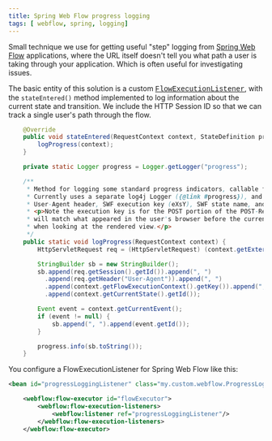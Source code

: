 ```yaml
---
title: Spring Web Flow progress logging
tags: [ webflow, spring, logging]
---
```

Small technique we use for getting useful "step" logging from [Spring Web Flow](https://projects.spring.io/spring-webflow/) applications, where the URL itself doesn't tell you what path a user is taking through your application. Which is often useful for investigating issues.

The basic entity of this solution is a custom <span style="font-family:courier new,courier,monospace;">[FlowExecutionListener](https://docs.spring.io/spring-webflow/docs/current/api/org/springframework/webflow/execution/FlowExecutionListener.html)</span>, with the `stateEntered()` method implemented to log information about the current state and transition. We include the HTTP Session ID so that we can track a single user's path through the flow.
```java
    @Override  
    public void stateEntered(RequestContext context, StateDefinition previousState, StateDefinition newState)  {  
        logProgress(context);  
    }

    private static Logger progress = Logger.getLogger("progress");

    /**  
     * Method for logging some standard progress indicators, callable from any SWF state.  
     * Currently uses a separate log4j Logger ({@link #progress}), and logs timestamp, Session ID,  
     * User-Agent header, SWF execution key (eXsY), SWF state name, and SWF event name.  
     * <p>Note the execution key is for the POST portion of the POST-Redirect-GET flow. Thus, it  
     * will match what appeared in the user's browser before the current view, not what appears  
     * when looking at the rendered view.</p>  
     */  
    public static void logProgress(RequestContext context) {  
        HttpServletRequest req = (HttpServletRequest) (context.getExternalContext().getNativeRequest());

        StringBuilder sb = new StringBuilder();  
        sb.append(req.getSession().getId()).append(", ")  
          .append(req.getHeader("User-Agent")).append(", ")  
          .append(context.getFlowExecutionContext().getKey()).append(", ")  
          .append(context.getCurrentState().getId());

        Event event = context.getCurrentEvent();  
        if (event != null) {  
            sb.append(", ").append(event.getId());  
        }

        progress.info(sb.toString());  
    }
```
You configure a FlowExecutionListener for Spring Web Flow like this:
```xml
<bean id="progressLoggingListener" class="my.custom.webflow.ProgressLoggingFlowExecutionListener"/>

    <webflow:flow-executor id="flowExecutor">  
        <webflow:flow-execution-listeners>  
            <webflow:listener ref="progressLoggingListener"/>  
        </webflow:flow-execution-listeners>  
    </webflow:flow-executor>
```
